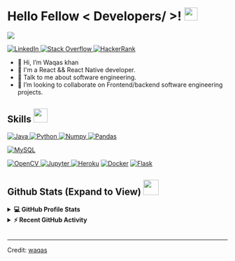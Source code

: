 <h1> Hello Fellow < Developers/ >! <img src = "https://raw.githubusercontent.com/MartinHeinz/MartinHeinz/master/wave.gif" width = 30px> </h1>
<p align='center'>
</p>

<p>
  <a href="https://github.com/DenverCoder1/readme-typing-svg"><img src="https://readme-typing-svg.herokuapp.com?&font=IBM+Plex+Sans&color=abcdef&size=20&lines=Welcome+to+my+GitHub+Profile!;I'm+a+ReactNative+Engineer;I'm+a+Computer+Science+engineer" /></a>
</p>

   <a href="https://www.linkedin.com/in/waqaskhanroghani/" target="_blank">
    <img alt="LinkedIn" src="https://img.shields.io/badge/LinkedIn-0077B5?style=for-the-badge&logo=linkedin&logoColor=white">
  </a>   
   <a href="https://stackoverflow.com/users/14498058/waqas-khan?tab=profile" target="_blank">
    <img alt="Stack Overflow" src="https://img.shields.io/badge/Stack_Overflow-FE7A16?style=for-the-badge&logo=stack-overflow&logoColor=white">
  </a>  
   
 <a href="https://www.hackerrank.com/waqaskhanrogahni" target="_blank">
    <img alt="HackerRank" src="https://img.shields.io/badge/-Hackerrank-2EC866?style=for-the-badge&logo=HackerRank&logoColor=white">
  </a>

- 👋 Hi, I’m Waqas khan
- 💼 I'm a React && React Native developer.
- 💬 Talk to me about software engineering.
- 👯 I’m looking to collaborate on Frontend/backend software engineering projects.

<h2> Skills <img src = "https://media2.giphy.com/media/QssGEmpkyEOhBCb7e1/giphy.gif?cid=ecf05e47a0n3gi1bfqntqmob8g9aid1oyj2wr3ds3mg700bl&rid=giphy.gif" width = 32px> </h2>
<a href="https://www.java.com" target="_blank"> 
    <img alt="Java" src="https://img.shields.io/badge/Java-ED8B00?style=for-the-badge&logo=java&logoColor=white">
  </a>

   <a href="https://www.python.org" target="_blank">
    <img alt="Python" src="https://img.shields.io/badge/Python-3776AB?style=for-the-badge&logo=python&logoColor=white">
  </a>

  

   <a href="https://numpy.org/" target="_blank">
    <img alt="Numpy" src="https://img.shields.io/badge/Numpy-777BB4?style=for-the-badge&logo=numpy&logoColor=white">
  </a>

   <a href="https://pandas.pydata.org/" target="_blank">
    <img alt="Pandas" src="https://img.shields.io/badge/Pandas-2C2D72?style=for-the-badge&logo=pandas&logoColor=white">
  </a>


<a href="https://www.mysql.com/"><img alt="MySQL" src="https://img.shields.io/badge/Microsoft%20SQL%20Server-CC2927?style=for-the-badge&logo=microsoft%20sql%20server&logoColor=white"></a>

   <a href="https://opencv.org/" target="_blank">
    <img alt="OpenCV" src="https://img.shields.io/badge/OpenCV-27338e?style=for-the-badge&logo=OpenCV&logoColor=white">
  </a>
 
   <a href="https://jupyter.org/" target="_blank">
    <img alt="Jupyter" src="https://img.shields.io/badge/Jupyter-F37626.svg?&style=for-the-badge&logo=Jupyter&logoColor=white">
  </a>
<a href="https://www.heroku.com/"><img alt="Heroku" src="https://img.shields.io/badge/Heroku-430098?style=for-the-badge&logo=heroku&logoColor=white"></a>
<a href="https://www.docker.com/"><img alt="Docker" src="https://img.shields.io/badge/Docker-2CA5E0?style=for-the-badge&logo=docker&logoColor=white"></a>
<a href="https://www.flask.com/"><img alt="Flask" src="https://img.shields.io/badge/Flask-000000?style=for-the-badge&logo=flask&logoColor=white"></a>

<h2> Github Stats (Expand to View) <img src = "https://i.pinimg.com/originals/65/c4/f4/65c4f452571be1261e9c623f7da488ac.gif" width = 35px> </h2>

<details> 
  <summary><b>💻 GitHub Profile Stats</b></summary>
  <br/>
  <p align="center">
    <a href="https://github.com/anuraghazra/github-readme-stats"><img alt="waqas Github Stats" src="https://github-readme-stats.vercel.app/api?username=waqaskhanroghani&show_icons=true&count_private=true&theme=algolia" height="192px"/></a>
<br/>
  &nbsp;
	  <img src="https://github-readme-stats.vercel.app/api/top-langs?username=waqaskhanroghani&show_icons=true&locale=en&layout=compact&theme=algolia" alt="aastha12" height="192px"/>
  <br/>
  </p>
</details>


<details>
  <summary><b>⚡ Recent GitHub Activity</b></summary>
  <br/>
   <a href="https://github.com/waqaskhanroghani"><img alt="waqas Activity Graph" src="https://activity-graph.herokuapp.com/graph?username=waqaskhanroghani&custom_title=waqas's%20Contribution%20Graph&theme=react-dark" /></a>
  <br/>

</details>

<br/>


----------------------------------------------------------------------
Credit: [waqas](https://github.com/waqaskhanroghani)

